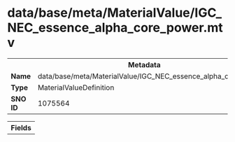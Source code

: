 <h1>data/base/meta/MaterialValue/IGC_NEC_essence_alpha_core_power.mtv</h1><table><tr><th colspan="100%">Metadata</th></tr><tr><td><b>Name</b></td><td>data/base/meta/MaterialValue/IGC_NEC_essence_alpha_core_power.mtv</td></tr><tr><td><b>Type</b></td><td>MaterialValueDefinition</td></tr><tr><td><b>SNO ID</b></td><td>1075564</td></tr></table>

<table><tr><th colspan="100%">Fields</th></tr></table>

